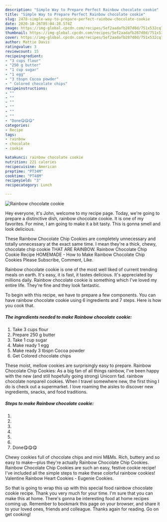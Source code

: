 ```yaml
---
description: "Simple Way to Prepare Perfect Rainbow chocolate cookie"
title: "Simple Way to Prepare Perfect Rainbow chocolate cookie"
slug: 2478-simple-way-to-prepare-perfect-rainbow-chocolate-cookie
date: 2020-10-26T05:04:28.574Z
image: https://img-global.cpcdn.com/recipes/5ef2aadafb287d0d/751x532cq70/rainbow-chocolate-cookie-recipe-main-photo.jpg
thumbnail: https://img-global.cpcdn.com/recipes/5ef2aadafb287d0d/751x532cq70/rainbow-chocolate-cookie-recipe-main-photo.jpg
cover: https://img-global.cpcdn.com/recipes/5ef2aadafb287d0d/751x532cq70/rainbow-chocolate-cookie-recipe-main-photo.jpg
author: Mattie Davis
ratingvalue: 3
reviewcount: 15
recipeingredient:
- "3 cups flour"
- "250 g butter"
- "1 cup sugar"
- "1 egg"
- "3 tbspn Cocoa powder"
- " Colored chocolate chips"
recipeinstructions:
- ""
- ""
- ""
- ""
- ""
- ""
- "Done😋😋😋"
categories:
- Recipe
tags:
- rainbow
- chocolate
- cookie

katakunci: rainbow chocolate cookie 
nutrition: 221 calories
recipecuisine: American
preptime: "PT34M"
cooktime: "PT48M"
recipeyield: "3"
recipecategory: Lunch

---
```



![Rainbow chocolate cookie](https://img-global.cpcdn.com/recipes/5ef2aadafb287d0d/751x532cq70/rainbow-chocolate-cookie-recipe-main-photo.jpg)

Hey everyone, it's John, welcome to my recipe page. Today, we're going to prepare a distinctive dish, rainbow chocolate cookie. It is one of my favorites. For mine, I am going to make it a bit tasty. This is gonna smell and look delicious.

These Rainbow Chocolate Chip Cookies are completely unnecessary and totally unnecessary at the exact same time. I mean they&#39;re a thick, chewy, chocolate chip cookie THAT ARE RAINBOW. Rainbow Chocolate Chip Cookie Recipe HOMEMADE - How to Make Rainbow Chocolate Chip Cookies Please Subscribe, Comment, Like.

Rainbow chocolate cookie is one of the most well liked of current trending meals on earth. It's easy, it is fast, it tastes delicious. It's appreciated by millions daily. Rainbow chocolate cookie is something which I've loved my entire life. They're fine and they look fantastic.


To begin with this recipe, we have to prepare a few components. You can have rainbow chocolate cookie using 6 ingredients and 7 steps. Here is how you cook that.

<!--inarticleads1-->

##### The ingredients needed to make Rainbow chocolate cookie:

1. Take 3 cups flour
1. Prepare 250 g butter
1. Take 1 cup sugar
1. Make ready 1 egg
1. Make ready 3 tbspn Cocoa powder
1. Get  Colored chocolate chips


These moist, mellow cookies are surprisingly easy to prepare. Rainbow Chocolate Chip Cookies: As a big fan of all things rainbow, I&#39;ve been happy with the new (and still hopefully going strong) Unicorn fad. rainbow chocolate nonpareil cookies. When I travel somewhere new, the first thing I do is check out a supermarket. I love roaming the aisles to discover new ingredients, snacks, and food traditions. 

<!--inarticleads2-->

##### Steps to make Rainbow chocolate cookie:

1. 
1. 
1. 
1. 
1. 
1. 
1. Done😋😋😋


Chewy cookies full of chocolate chips and mini M&amp;Ms. Rich, buttery and so easy to make—plus they&#39;re actually Rainbow Chocolate Chip Cookies. Rainbow Chocolate Chip Cookies are such an easy, festive cookie recipe! I&#39;ve included all the simple steps to make these colorful rainbow cookies! Valentine Rainbow Heart Cookies - Eugenie Cookies. 

So that is going to wrap this up with this special food rainbow chocolate cookie recipe. Thank you very much for your time. I'm sure that you can make this at home. There's gonna be interesting food at home recipes coming up. Remember to bookmark this page on your browser, and share it to your loved ones, friends and colleague. Thanks again for reading. Go on get cooking!
